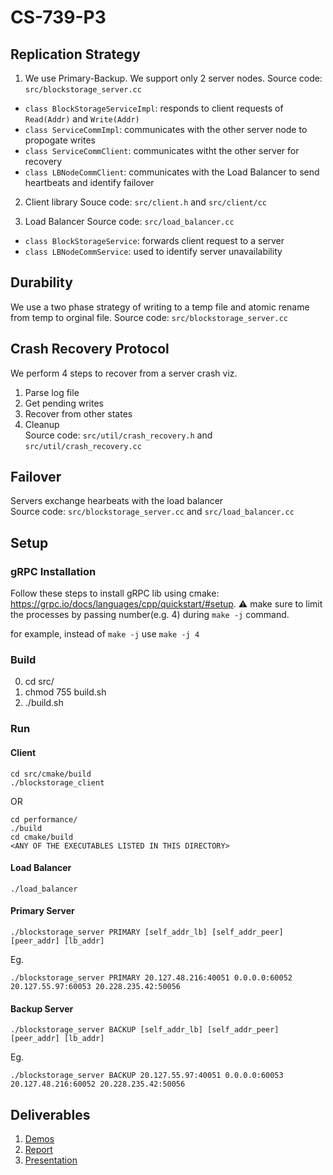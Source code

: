 # CS-739-P3

## Replication Strategy
1. We use Primary-Backup. We support only 2 server nodes.
Source code: `src/blockstorage_server.cc`
- `class BlockStorageServiceImpl`: responds to client requests of `Read(Addr)` and `Write(Addr)`
- `class ServiceCommImpl`: communicates with the other server node to propogate writes
- `class ServiceCommClient`: communicates witht the other server for recovery
- `class LBNodeCommClient`: communicates with the Load Balancer to send heartbeats and identify failover

2. Client library
Souce code: `src/client.h` and `src/client/cc`

3. Load Balancer
Source code: `src/load_balancer.cc`
- `class BlockStorageService`: forwards client request to a server
- `class LBNodeCommService`: used to identify server unavailability

## Durability
We use a two phase strategy of writing to a temp file and atomic rename from temp to orginal file. 
Source code: `src/blockstorage_server.cc`

## Crash Recovery Protocol
We perform 4 steps to recover from a server crash viz.
1. Parse log file
2. Get pending writes
3. Recover from other states
4. Cleanup   
Source code: `src/util/crash_recovery.h` and `src/util/crash_recovery.cc`

## Failover
Servers exchange hearbeats with the load balancer   
Source code: `src/blockstorage_server.cc` and `src/load_balancer.cc`


## Setup
### gRPC Installation
Follow these steps to install gRPC lib using cmake: https://grpc.io/docs/languages/cpp/quickstart/#setup. 
:warning: make sure to limit the processes by passing number(e.g. 4) during `make -j` command.

for example, instead of `make -j` use `make -j 4`

### Build
0. cd src/
1. chmod 755 build.sh
2. ./build.sh

### Run
#### Client
```
cd src/cmake/build
./blockstorage_client
```

OR

```
cd performance/
./build
cd cmake/build
<ANY OF THE EXECUTABLES LISTED IN THIS DIRECTORY>
```

#### Load Balancer
```
./load_balancer
```

#### Primary Server
```
./blockstorage_server PRIMARY [self_addr_lb] [self_addr_peer] [peer_addr] [lb_addr]
```
Eg.
```
./blockstorage_server PRIMARY 20.127.48.216:40051 0.0.0.0:60052 20.127.55.97:60053 20.228.235.42:50056
```

#### Backup Server
```
./blockstorage_server BACKUP [self_addr_lb] [self_addr_peer] [peer_addr] [lb_addr]
```
Eg.
```
./blockstorage_server BACKUP 20.127.55.97:40051 0.0.0.0:60053 20.127.48.216:60052 20.228.235.42:50056
```

## Deliverables
1. [Demos](https://uwprod-my.sharepoint.com/personal/rmukherjee28_wisc_edu/_layouts/15/onedrive.aspx?id=%2Fpersonal%2Frmukherjee28%5Fwisc%5Fedu%2FDocuments%2FP3&ct=1649304954996&or=OWA%2DNT&cid=4634676a%2D47ff%2D53ca%2De53f%2D6d37b0e93c83&ga=1)
2. [Report](https://docs.google.com/document/d/1bRZoiuBFnKtdHMuaLA-XYtsdmE0j9GiTS8y4GpB_kJ0/edit)
3. [Presentation](https://uwprod-my.sharepoint.com/:p:/g/personal/rmukherjee28_wisc_edu/EeUXlw-LdeZGlavFvaAIW2cBMunLacGTDcP6zYge57fgqw?e=4%3AjKLeK7&at=9&wdLOR=cA98CA1D5-CAD0-DF49-A064-EC07D7B90F13&PreviousSessionID=b9354234-a437-b792-1eff-d34830abb2fe)
